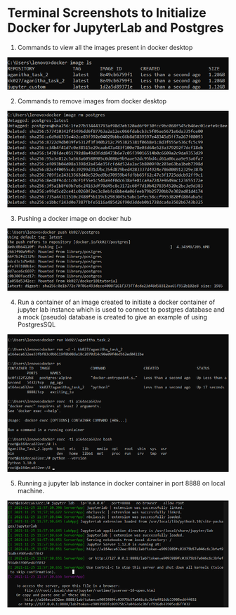 # Terminal Screenshots to Initialize Docker for JupyterLab and Postgres


1. Commands to view all the images present in docker desktop

![Screenshot](s1.png)


2. Commands to remove images from docker desktop

![Screenshot](s2.png)


3. Pushing a docker image on docker hub

![Screenshot](s3.png)


4. Run a container of an image created to initiate a docker container of jupyter lab instance which is used to connect to postgres database and a mock (pseudo) database is created 
to give an example of using PostgresSQL

![Screenshot](s4.png)


5. Running a jupyter lab instance in docker container in port 8888 on local machine.

![Screenshot](s5.png)

